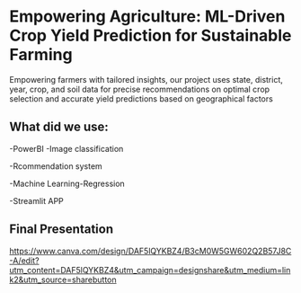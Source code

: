# Empowering Agriculture: ML-Driven Crop Yield Prediction  for Sustainable Farming

 
 	
Empowering farmers with tailored insights, our project uses state, district, year, crop, and soil data for precise recommendations on optimal crop selection and accurate yield predictions based on geographical factors

## What did we use:
-PowerBI
-Image classification

-Rcommendation system

-Machine Learning-Regression

-Streamlit APP 


## Final Presentation 
https://www.canva.com/design/DAF5lQYKBZ4/B3cM0W5GW602Q2B57J8C-A/edit?utm_content=DAF5lQYKBZ4&utm_campaign=designshare&utm_medium=link2&utm_source=sharebutton
